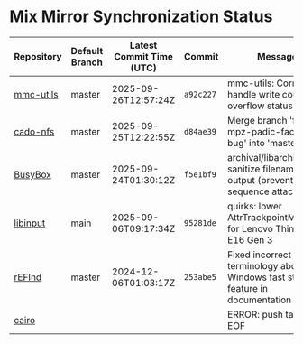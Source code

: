 # Mix Mirror Synchronization Status

| Repository | Default Branch | Latest Commit Time (UTC) | Commit | Message | Last Synced |
|---|---|---|---|---|---|
| [mmc-utils](git@github.com:mix-mirror/mmc-utils.git) | master | 2025-09-26T12:57:24Z | `a92c227` | mmc-utils: Correctly handle write counter overflow status | 2025-10-03T14:56:57Z |
| [cado-nfs](git@github.com:mix-mirror/cado-nfs.git) | master | 2025-09-25T12:22:55Z | `d84ae39` | Merge branch 'fix-mpz-padic-factor-bug' into 'master' | 2025-10-03T14:57:11Z |
| [BusyBox](git@github.com:mix-mirror/busybox.git) | master | 2025-09-24T01:30:12Z | `f5e1bf9` | archival/libarchive: sanitize filenames on output (prevent control sequence attacks | 2025-10-03T14:57:11Z |
| [libinput](git@github.com:mix-mirror/libinput.git) | main | 2025-09-06T09:17:34Z | `95281de` | quirks: lower AttrTrackpointMultiplier for Lenovo ThinkPad E16 Gen 3 | 2025-10-03T14:57:03Z |
| [rEFInd](git@github.com:mix-mirror/rEFInd.git) | master | 2024-12-06T01:03:17Z | `253abe5` | Fixed incorrect terminology about the Windows fast startup feature in documentation | 2025-10-03T14:57:12Z |
| [cairo](git@github.com:mix-mirror/cairo.git) |  |  |  | ERROR: push target: EOF | 2025-10-03T15:05:30Z |
